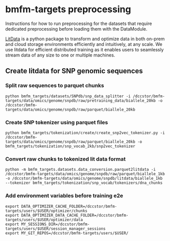 # bmfm-targets preprocessing

Instructions for how to run preprocessing for the datasets that require dedicated preprocessing before loading them with the DataModule.

[LitData](https://github.com/Lightning-AI/litdata)  is a python package to transform and optimize data in both on-prem and cloud storage environments efficiently and intuitively, at any scale. We use litdata for efficient distributed training as it enables users to seamlessly stream data of any size to one or multiple machines.

## Create litdata for SNP genomic sequences

### Split raw sequences to parquet chunks
```
python bmfm_targets/datasets/SNPdb/snp_data_splitter -i /dccstor/bmfm-targets/data/omics/genome/snpdb/raw/pretraining_data/biallele_20kb -o /dccstor/bmfm-targets/data/omics/genome/snpdb/raw/parquet/biallele_20kb
```

### Create SNP tokenizer using parquet files
```
python bmfm_targets/tokenization/create/create_snp2vec_tokenizer.py -i /dccstor/bmfm-targets/data/omics/genome/snpdb/raw/parquet/biallele_20kb -o bmfm_targets/tokenization/snp_vocab_2kb/snp2vec_tokenizer
```

### Convert raw chunks to tokenized lit data format
```
python -m bmfm_targets.datasets.data_conversion.parquet2litdata -i /dccstor/bmfm-targets/data/omics/genome/snpdb/raw/parquet/biallele_1kb -o /dccstor/bmfm-targets/data/omics/genome/snpdb/litdata/biallele_1kb --tokenizer bmfm_targets/tokenization/snp_vocab/tokenizers/dna_chunks
```

### Add environment variables before training e2e
```
export DATA_OPTIMIZER_CACHE_FOLDER=/dccstor/bmfm-targets/users/$USER/optimizer/chunks
export DATA_OPTIMIZER_DATA_CACHE_FOLDER=/dccstor/bmfm-targets/users/$USER/optimizer/data
export MY_SESSIONS_DIR=/dccstor/bmfm-targets/users/$USER/session_manager_sessions
export MY_GIT_REPOS=/dccstor/bmfm-targets/users/$USER/
```
